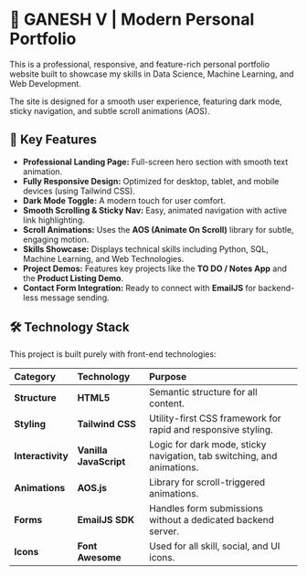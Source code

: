 # 🌟 GANESH V | Modern Personal Portfolio

This is a professional, responsive, and feature-rich personal portfolio website built to showcase my skills in Data Science, Machine Learning, and Web Development.

The site is designed for a smooth user experience, featuring dark mode, sticky navigation, and subtle scroll animations (AOS).

## 🚀 Key Features

* **Professional Landing Page:** Full-screen hero section with smooth text animation.
* **Fully Responsive Design:** Optimized for desktop, tablet, and mobile devices (using Tailwind CSS).
* **Dark Mode Toggle:** A modern touch for user comfort.
* **Smooth Scrolling & Sticky Nav:** Easy, animated navigation with active link highlighting.
* **Scroll Animations:** Uses the **AOS (Animate On Scroll)** library for subtle, engaging motion.
* **Skills Showcase:** Displays technical skills including Python, SQL, Machine Learning, and Web Technologies.
* **Project Demos:** Features key projects like the **TO DO / Notes App** and the **Product Listing Demo**.
* **Contact Form Integration:** Ready to connect with **EmailJS** for backend-less message sending.

## 🛠️ Technology Stack

This project is built purely with front-end technologies:

| Category | Technology | Purpose |
| :--- | :--- | :--- |
| **Structure** | **HTML5** | Semantic structure for all content. |
| **Styling** | **Tailwind CSS** | Utility-first CSS framework for rapid and responsive styling. |
| **Interactivity** | **Vanilla JavaScript** | Logic for dark mode, sticky navigation, tab switching, and animations. |
| **Animations** | **AOS.js** | Library for scroll-triggered animations. |
| **Forms** | **EmailJS SDK** | Handles form submissions without a dedicated backend server. |
| **Icons** | **Font Awesome** | Used for all skill, social, and UI icons. |
